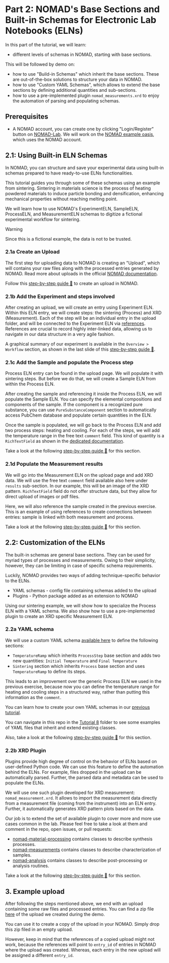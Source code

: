 # Part 2: NOMAD's Base Sections and Built-in Schemas for Electronic Lab Notebooks (ELNs)

In this part of the tutorial, we will learn:

* different levels of schemas in NOMAD, starting with base sections.

This will be followed by demo on:
* how to use "Build-in Schemas" which inherit the base sections. These are out-of-the-box
 solutions to structure your data in NOMAD.
* how to use "Custom YAML Schemas", which allows to extend the base sections by defining
additional quantities and sub-sections.
* how to use a pre-implemented plugin `nomad_measurements.xrd` to enjoy the automation
of parsing and populating schemas. 

## Prerequisites
* A NOMAD account, you can create one by clicking "Login/Register" button on [NOMAD-Lab](https://nomad-lab.eu/prod/v1/gui/search/entries). We will work on the [NOMAD example oasis](https://nomad-lab.eu/prod/v1/oasis/gui/search/entries), which uses the NOMAD account.

## 2.1: Using Built-in ELN Schemas
In NOMAD, you can structure and save your experimental data using built-in schemas
prepared to have ready-to-use ELNs functionalities.

This tutorial guides you through some of these schemas using an example from sintering.
Sintering in materials science is the process of heating powdered materials to induce 
particle bonding and densification, enhancing mechanical properties without reaching melting point.

We will learn how to use NOMAD's ExperimentELN, SampleELN, ProcessELN, and
MeasurementELN schemas to digitize a fictional experimental workflow for sintering.

> [!WARNING]
> Since this is a fictional example, the data is not to be trusted.

### 2.1a Create an Upload
The first step for uploading data to NOMAD is creating an "Upload", which will
contains your raw files along with the processed entries generated by NOMAD. Read more
about uploads in the official [NOMAD documentation](https://nomad-lab.eu/prod/v1/oasis/docs/reference/glossary.html#upload).

Follow this
[step-by-step guide :link:](https://scribehow.com/embed/Create_new_Upload_on_NOMAD_Lab_Oasis_Platform__8n74Ia2KRS6813lZJ9hmtA)
to create an upload in NOMAD.

### 2.1b Add the Experiment and steps involved
After creating an upload, we will create an entry using Experiment ELN. Within this
ELN entry, we will create steps: the sintering (Process) and XRD (Measurement). Each of the
step will be an individual entry in the upload folder, and will be connected to the 
Experiment ELN via [references](https://nomad-lab.eu/prod/v1/staging/docs/howto/customization/basics.html#references). 
References are crucial to record highly inter-linked data, 
allowing us to navigate in our data structure in a very agile fashion. 

A graphical summary of our experiment is available in the `Overview > Workflow` section, 
as shown in the last slide of this [step-by-step guide :link:](https://scribehow.com/embed/Create_Experiment_ELN_for_Sintering_Process__dWi9ZL2RS9mKJ1XPsL32XQ).


### 2.1c Add the Sample and populate the Process step

Process ELN entry can be found in the upload page. We will populate it with sintering
steps. But before we do that, we will create a Sample ELN from within the Process ELN.

After creating the sample and referencing it inside the Process ELN, we will populate
the Sample ELN. You can specify the elemental compositions and components of the sample.
If the component is a recognized pure substance, you can use `PureSubstanceComponent`
section to automatically access PubChem database and populate certain quantities in the
ELN.

Once the sample is populated, we will go back to the Process ELN and add two process
steps: heating and cooling. For each of the steps, we will add the temperature range
in the free text `comment` field. This kind of quantity is a `RichTextField` 
as shown in the [dedicated documentation](https://nomad-lab.eu/prod/v1/staging/gui/dev/editquantity#iss=https%3A%2F%2Fnomad-lab.eu%2Ffairdi%2Fkeycloak%2Fauth%2Frealms%2Ffairdi_nomad_prod).

Take a look at the following [step-by-step guide :link:](https://scribehow.com/embed/Populate_Process_ELN_and_create_Sample_ELN__As9sadvhS4a979Cd7rOPyA) for this section.

### 2.1d Populate the Measurement results
We will go into the Measurement ELN on the upload page and add XRD data. 
We will use the free text `comment` field available also here under `results` sub-section. 
In our example, this will be an image of the XRD pattern. 
`RichTextField` field do not offer structure data, but they allow for direct upload of images or pdf files.

Here, we will also reference the sample created in the previous exercise. This is an
example of using references to create connections between entries: sample is 
linked with both measurement and process. 

Take a look at the following [step-by-step guide :link:](https://scribehow.com/embed/Populating_ELN_Measurement__P21WfffiSZaRVTYpcjaVXQ) for this section.


## 2.2: Customization of the ELNs
The built-in schemas are general base sections. They can be used for myriad types of processes
and measurements. Owing to their simplicity, however, they can be limiting in case of
specific schema requirements.

Luckily, NOMAD provides two ways of adding technique-specific behavior to the ELNs.

* YAML schemas - config file containing schemas added to the upload
* Plugins - Python package added as an extension to NOMAD

Using our sintering example, we will show how to specialize the Process ELN with a YAML
schema. We also show how to use a pre-implemented plugin to create an XRD specific 
Measurement ELN.

### 2.2a YAML schema
We will use a custom YAML schema [available here](https://github.com/FAIRmat-NFDI/AreaA-Examples/blob/main/tutorial13/part2/files/custom_schema/sintering.archive.yaml) to define the following sections:
* `TemperatureRamp` which inherits
`ProcessStep` base section and adds two new quantities: `Initial Temperature` and 
`Final Temperature`
* `Sintering` section which inherits `Process` base section and uses `TemperatureRamp` 
to define its steps.

This leads to an improvement over the generic Process ELN we used in the previous
exercise, because now you can define the temperature range for heating and cooling steps
in a structured way, rather than putting this information as the `comment`.

You can learn how to create your own YAML schemas in our [previous tutorial](https://youtu.be/5VXGZNlz9rc?feature=shared).

You can navigate in this repo in the [Tutorial 8](https://github.com/FAIRmat-NFDI/AreaA-Examples/tree/main/tutorial8) folder 
to see some examples of YAML files that inherit and extend existing classes.

Also, take a look at the following [step-by-step guide :link:](https://scribehow.com/embed/Create_Custom_Sintering_Process_Schema___uGkfGM-SziDbaiu9Ojpyg) for this section.

### 2.2b XRD Plugin
Plugins provide high degree of control on the behavior of ELNs based on user-defined Python
code. We can use this feature to define the automation behind the ELNs. For example,
files dropped in the upload can be automatically parsed. Further, the parsed data and 
metadata can be used to populate the ELNs.

We will use one such plugin developed for XRD measurement: `nomad_measurement.xrd`. It allows to import the
measurement data directly from a measurement file (coming from the instrument) into an
ELN entry. Further, it automatically generates XRD pattern plots based on the data.

Our job is to extend the set of available plugin to cover more and more use cases common in the lab.
Please feel free to take a look at them and comment in the repo, open issues, or pull requests:
* [nomad-material-processing](https://github.com/FAIRmat-NFDI/nomad-material-processing) contains classes to describe synthesis processes.
* [nomad-measurements](https://github.com/FAIRmat-NFDI/nomad-measurements) contains classes to describe characterization of samples.
* [nomad-analysis](https://github.com/FAIRmat-NFDI/nomad-analysis) contains classes to describe post-processing or analysis routines.

Take a look at the following [step-by-step guide :link:](https://scribehow.com/embed/Create_XRD_Measurement_ELN_entry_using_plugin__CaFgPhKwTju8hjrSop9Vrg) for this section.


## 3. Example upload
After following the steps mentioned above, we end with an upload containing some 
raw files and processed entries. You can find a zip file [here](https://github.com/FAIRmat-NFDI/AreaA-Examples/blob/main/tutorial13/part2/files/example_upload/ptw1yj4WQsmFqZCYTEup6Q.zip)
of the upload we created during the demo. 

You can use it to create a copy of the upload in your NOMAD. Simply drop this 
zip filed in an empty upload. 

However, keep in mind that the references of a copied upload might not work, because the
references will point to `entry_id` of entries in NOMAD where the upload was created. 
Whereas, each entry in the new upload will be assigned a different `entry_id`. 
